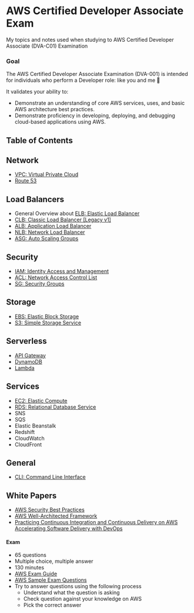 # AWS Certified Developer Associate Exam
My topics and notes used when studying to AWS Certified Developer Associate (DVA-C01) Examination

### Goal
The AWS Certified Developer Associate Examination (DVA-001) is intended for individuals who perform a
Developer role: like you and me :hugs:

It validates your ability to:
- Demonstrate an understanding of core AWS services, uses, and basic AWS architecture best practices.
- Demonstrate proficiency in developing, deploying, and debugging cloud-based applications using AWS.

## Table of Contents

## Network
- [VPC: Virtual Private Cloud](vpc.md)
- [Route 53](route53.md)

## Load Balancers
- General Overview about [ELB: Elastic Load Balancer](elb.md)
- [CLB: Classic Load Balancer [Legacy v1]](clb.md)
- [ALB: Application Load Balancer](alb.md)
- [NLB: Network Load Balancer](nlb.md)
- [ASG: Auto Scaling Groups](asg.md)

## Security
- [IAM: Identity Access and Management](iam.md)
- [ACL: Network Access Control List](acl.md)
- [SG: Security Groups](sg.md)

## Storage
- [EBS: Elastic Block Storage](ebs-storage.md)
- [S3: Simple Storage Service](s3.md)

## Serverless
- [API Gateway](api.md)
- [DynamoDB](dynamodb.md)
- [Lambda](lambda.md)

## Services
- [EC2: Elastic Compute](ec2.md)
- [RDS: Relational Database Service](rds.md)
- SNS
- SQS
- Elastic Beanstalk
- Redshift
- CloudWatch
- CloudFront

## General
- [CLI: Command Line Interface](cli.md)

## White Papers
- [AWS Security Best Practices](https://d0.awsstatic.com/whitepapers/Security/AWS_Security_Best_Practices.pdf)
- [AWS Well-Architected Framework](https://d0.awsstatic.com/whitepapers/architecture/AWS_Well-Architected_Framework.pdf)
- [Practicing Continuous Integration and Continuous Delivery on AWS Accelerating Software Delivery with
DevOps](https://d1.awsstatic.com/whitepapers/DevOps/practicing-continuous-integration-continuous-delivery-on-AWS.pdf)

#### Exam
- 65 questions
- Multiple choice, multiple answer
- 130 minutes
- [AWS Exam Guide](https://d1.awsstatic.com/training-and-certification/docs-dev-associate/AWS_Certified_Developer_Associate-Exam_Guide_EN_1.4.pdf)
- [AWS Sample Exam Questions](https://d1.awsstatic.com/training-and-certification/docs-dev-associate/AWS_Certified_Developer-Associate_Sample_Questions_v2.0_FINAL.pdf)
- Try to answer questions using the following process
  - Understand what the question is asking
  - Check question against your knowledge on AWS
  - Pick the correct answer
